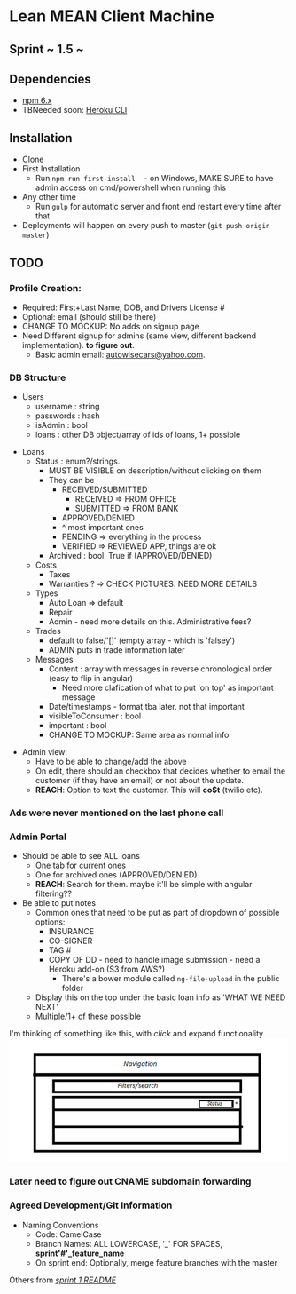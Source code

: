 # Lean MEAN Client Machine

## Sprint ~ 1.5 ~

## Dependencies
- [npm 6.x](https://nodejs.org/en/)
- TBNeeded soon: [Heroku CLI](https://devcenter.heroku.com/articles/heroku-cli)

## Installation
- Clone
- First Installation
    - Run `npm run first-install`
    - on Windows, MAKE SURE to have admin access on cmd/powershell when running this
- Any other time
    - Run `gulp` for automatic server and front end restart every time after that
- Deployments will happen on every push to master (`git push origin master`)

## TODO
### Profile Creation:
- Required: First+Last Name, DOB, and Drivers License #
- Optional: email (should still be there)
- CHANGE TO MOCKUP: No adds on signup page
- Need Different signup for admins (same view, different backend implementation). **to figure out**.
    - Basic admin email: autowisecars@yahoo.com. 

### DB Structure
- Users
    + username : string
    + passwords : hash
    + isAdmin : bool
    + loans : other DB object/array of ids of loans, 1+ possible

+ Loans
    - Status : enum?/strings. 
        - MUST BE VISIBLE on description/without clicking on them
        - They can be
            + RECEIVED/SUBMITTED
                - RECEIVED => FROM OFFICE
                - SUBMITTED => FROM BANK
            + APPROVED/DENIED
            + ^ most important ones
            + PENDING => everything in the process
            + VERIFIED => REVIEWED APP, things are ok
        + Archived : bool. True if (APPROVED/DENIED)
    - Costs
        - Taxes
        - Warranties ? => CHECK PICTURES. NEED MORE DETAILS
    - Types
        - Auto Loan => default
        - Repair
        - Admin - need more details on this. Administrative fees?
    - Trades
        - default to false/'[]' (empty array - which is 'falsey')
        - ADMIN puts in trade information later
    - Messages
        - Content : array with messages in reverse chronological order (easy to flip in angular)
            + Need more clafication of what to put 'on top' as important message
        - Date/timestamps - format tba later. not that important
        - visibleToConsumer : bool
        - important : bool
        - CHANGE TO MOCKUP: Same area as normal info

* Admin view:
    - Have to be able to change/add the above
    - On edit, there should an checkbox that decides whether to email the customer (if they have an email) or not about the update.
    - **REACH**: Option to text the customer. This will **co$t** (twilio etc).

### Ads were never mentioned on the last phone call

### Admin Portal
- Should be able to see ALL loans
    + One tab for current ones
    + One for archived ones (APPROVED/DENIED)
    + **REACH**: Search for them. maybe it'll be simple with angular filtering??
- Be able to put notes
    - Common ones that need to be put as part of dropdown of possible options:
        - INSURANCE
        - CO-SIGNER
        - TAG #
        - COPY OF DD - need to handle image submission - need a Heroku add-on (S3 from AWS?)
            + There's a bower module called `ng-file-upload` in the public folder
    - Display this on the top under the basic loan info as 'WHAT WE NEED NEXT'
    - Multiple/1+ of these possible

I'm thinking of something like this, with *click* and expand functionality
![bleh_mockup](blah_mockup.png)

### Later need to figure out CNAME subdomain forwarding

### Agreed Development/Git Information
- Naming Conventions
    - Code: CamelCase
    - Branch Names: ALL LOWERCASE, '_' FOR SPACES, **sprint'#'_feature_name**
    - On sprint end: Optionally, merge feature branches with the master

Others from [*sprint 1 README*](https://github.com/MEAN-Script-Org/sprint1/blob/master/README.md)
